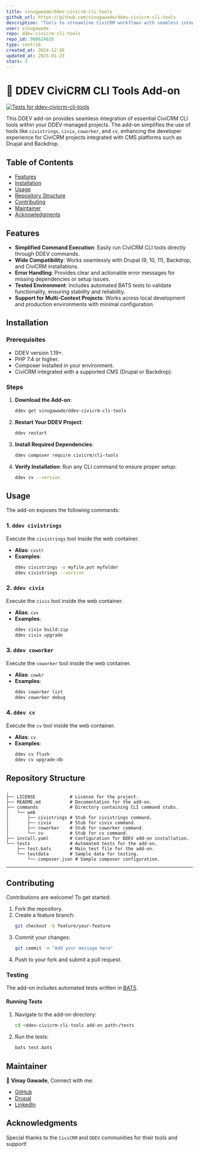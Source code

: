 ```yaml
---
title: vinugawade/ddev-civicrm-cli-tools
github_url: https://github.com/vinugawade/ddev-civicrm-cli-tools
description: "Tools to streamline CiviCRM workflows with seamless integration and efficient task management."
user: vinugawade
repo: ddev-civicrm-cli-tools
repo_id: 908624626
type: contrib
created_at: 2024-12-26
updated_at: 2025-01-23
stars: 3
---
```


# 🚀 DDEV CiviCRM CLI Tools Add-on
[![Tests for `ddev-civicrm-cli-tools`](https://github.com/vinugawade/ddev-civicrm-cli-tools/actions/workflows/tests.yml/badge.svg?branch=main)](https://github.com/vinugawade/ddev-civicrm-cli-tools/actions/workflows/tests.yml)

This DDEV add-on provides seamless integration of essential CiviCRM CLI tools within your DDEV-managed projects. The add-on simplifies the use of tools like `civistrings`, `civix`, `coworker`, and `cv`, enhancing the developer experience for CiviCRM projects integrated with CMS platforms such as Drupal and Backdrop.

## Table of Contents

- [Features](#features)
- [Installation](#installation)
- [Usage](#usage)
- [Repository Structure](#repository-structure)
- [Contributing](#contributing)
- [Maintainer](#maintainer)
- [Acknowledgments](#acknowledgments)

## Features

- **Simplified Command Execution**: Easily run CiviCRM CLI tools directly through DDEV commands.
- **Wide Compatibility**: Works seamlessly with Drupal (9, 10, 11), Backdrop, and CiviCRM installations.
- **Error Handling**: Provides clear and actionable error messages for missing dependencies or setup issues.
- **Tested Environment**: Includes automated BATS tests to validate functionality, ensuring stability and reliability.
- **Support for Multi-Context Projects**: Works across local development and production environments with minimal configuration.

## Installation

### Prerequisites

- DDEV version 1.19+.
- PHP 7.4 or higher.
- Composer installed in your environment.
- CiviCRM integrated with a supported CMS (Drupal or Backdrop).

### Steps

1. **Download the Add-on**:
   ```bash
   ddev get vinugawade/ddev-civicrm-cli-tools
   ```

2. **Restart Your DDEV Project**:
   ```bash
   ddev restart
   ```

3. **Install Required Dependencies**:
   ```bash
   ddev composer require civicrm/cli-tools
   ```

4. **Verify Installation**:
   Run any CLI command to ensure proper setup:
   ```bash
   ddev cv --version
   ```

## Usage

The add-on exposes the following commands:

### 1. `ddev civistrings`

Execute the `civistrings` tool inside the web container.

- **Alias**: `cvstr`
- **Examples**:
  ```bash
  ddev civistrings -o myfile.pot myfolder
  ddev civistrings --version
  ```

### 2. `ddev civix`

Execute the `civix` tool inside the web container.

- **Alias**: `cvx`
- **Examples**:
  ```bash
  ddev civix build:zip
  ddev civix upgrade
  ```

### 3. `ddev coworker`

Execute the `coworker` tool inside the web container.

- **Alias**: `cowkr`
- **Examples**:
  ```bash
  ddev coworker list
  ddev coworker debug
  ```

### 4. `ddev cv`

Execute the `cv` tool inside the web container.

- **Alias**: `cv`
- **Examples**:
  ```bash
  ddev cv flush
  ddev cv upgrade:db
  ```

## Repository Structure

```shell
.
├── LICENSE             # License for the project.
├── README.md           # Documentation for the add-on.
├── commands            # Directory containing CLI command stubs.
│   └── web
│       ├── civistrings # Stub for civistrings command.
│       ├── civix       # Stub for civix command.
│       ├── coworker    # Stub for coworker command.
│       └── cv          # Stub for cv command.
├── install.yaml        # Configuration for DDEV add-on installation.
└── tests               # Automated tests for the add-on.
    ├── test.bats       # Main test file for the add-on.
    └── testdata        # Sample data for testing.
        └── composer.json # Sample composer configuration.
```

---

## Contributing

Contributions are welcome! To get started:

1. Fork the repository.
2. Create a feature branch:
   ```bash
   git checkout -b feature/your-feature
   ```
3. Commit your changes:
   ```bash
   git commit -m "Add your message here"
   ```
4. Push to your fork and submit a pull request.

### Testing

The add-on includes automated tests written in [BATS](https://github.com/bats-core/bats-core).

#### Running Tests

1. Navigate to the add-on directory:
   ```bash
   cd <ddev-civicrm-cli-tools add-on path>/tests
   ```
2. Run the tests:
   ```bash
   bats test.bats
   ```

## Maintainer

👤 **Vinay Gawade**, Connect with me:

- [GitHub](https://github.com/vinugawade)
- [Drupal](https://www.drupal.org/u/vinaygawade)
- [LinkedIn](https://www.linkedin.com/in/vinu-gawade)

## Acknowledgments

Special thanks to the `CiviCRM` and `DDEV` communities for their tools and support!
